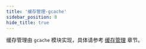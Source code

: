 ```yaml
---
title: '缓存管理-gcache'
sidebar_position: 8
hide_title: true
---
```


缓存管理由 `gcache` 模块实现，具体请参考 [缓存管理](../../2-核心组件/8-缓存管理/8-缓存管理.md) 章节。